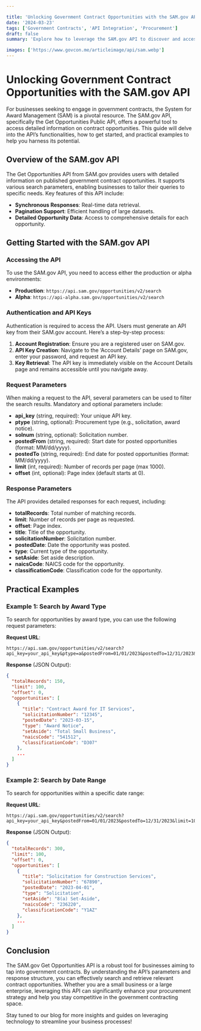 ```yaml
---

title: 'Unlocking Government Contract Opportunities with the SAM.gov API'
date: '2024-03-23'
tags: ['Government Contracts', 'API Integration', 'Procurement']
draft: false
summary: 'Explore how to leverage the SAM.gov API to discover and access government contract opportunities efficiently. This guide provides an overview, key functionalities, and practical examples to get you started.'

images: ['https://www.govcon.me/articleimage/api/sam.webp']
---
```


# Unlocking Government Contract Opportunities with the SAM.gov API

For businesses seeking to engage in government contracts, the System for Award Management (SAM) is a pivotal resource. The SAM.gov API, specifically the Get Opportunities Public API, offers a powerful tool to access detailed information on contract opportunities. This guide will delve into the API’s functionalities, how to get started, and practical examples to help you harness its potential.

## Overview of the SAM.gov API

The Get Opportunities API from SAM.gov provides users with detailed information on published government contract opportunities. It supports various search parameters, enabling businesses to tailor their queries to specific needs. Key features of this API include:

- **Synchronous Responses**: Real-time data retrieval.
- **Pagination Support**: Efficient handling of large datasets.
- **Detailed Opportunity Data**: Access to comprehensive details for each opportunity.

## Getting Started with the SAM.gov API

### Accessing the API

To use the SAM.gov API, you need to access either the production or alpha environments:

- **Production**: `https://api.sam.gov/opportunities/v2/search`
- **Alpha**: `https://api-alpha.sam.gov/opportunities/v2/search`

### Authentication and API Keys

Authentication is required to access the API. Users must generate an API key from their SAM.gov account. Here’s a step-by-step process:

1. **Account Registration**: Ensure you are a registered user on SAM.gov.
2. **API Key Creation**: Navigate to the ‘Account Details’ page on SAM.gov, enter your password, and request an API key.
3. **Key Retrieval**: The API key is immediately visible on the Account Details page and remains accessible until you navigate away.

### Request Parameters

When making a request to the API, several parameters can be used to filter the search results. Mandatory and optional parameters include:

- **api_key** (string, required): Your unique API key.
- **ptype** (string, optional): Procurement type (e.g., solicitation, award notice).
- **solnum** (string, optional): Solicitation number.
- **postedFrom** (string, required): Start date for posted opportunities (format: MM/dd/yyyy).
- **postedTo** (string, required): End date for posted opportunities (format: MM/dd/yyyy).
- **limit** (int, required): Number of records per page (max 1000).
- **offset** (int, optional): Page index (default starts at 0).

### Response Parameters

The API provides detailed responses for each request, including:

- **totalRecords**: Total number of matching records.
- **limit**: Number of records per page as requested.
- **offset**: Page index.
- **title**: Title of the opportunity.
- **solicitationNumber**: Solicitation number.
- **postedDate**: Date the opportunity was posted.
- **type**: Current type of the opportunity.
- **setAside**: Set aside description.
- **naicsCode**: NAICS code for the opportunity.
- **classificationCode**: Classification code for the opportunity.

## Practical Examples

### Example 1: Search by Award Type

To search for opportunities by award type, you can use the following request parameters:

**Request URL**:
```
https://api.sam.gov/opportunities/v2/search?api_key=your_api_key&ptype=a&postedFrom=01/01/2023&postedTo=12/31/2023&limit=100
```

**Response** (JSON Output):
```json
{
  "totalRecords": 150,
  "limit": 100,
  "offset": 0,
  "opportunities": [
    {
      "title": "Contract Award for IT Services",
      "solicitationNumber": "12345",
      "postedDate": "2023-03-15",
      "type": "Award Notice",
      "setAside": "Total Small Business",
      "naicsCode": "541512",
      "classificationCode": "D307"
    },
    ...
  ]
}
```

### Example 2: Search by Date Range

To search for opportunities within a specific date range:

**Request URL**:
```
https://api.sam.gov/opportunities/v2/search?api_key=your_api_key&postedFrom=01/01/2023&postedTo=12/31/2023&limit=100
```

**Response** (JSON Output):
```json
{
  "totalRecords": 300,
  "limit": 100,
  "offset": 0,
  "opportunities": [
    {
      "title": "Solicitation for Construction Services",
      "solicitationNumber": "67890",
      "postedDate": "2023-04-01",
      "type": "Solicitation",
      "setAside": "8(a) Set-Aside",
      "naicsCode": "236220",
      "classificationCode": "Y1AZ"
    },
    ...
  ]
}
```

## Conclusion

The SAM.gov Get Opportunities API is a robust tool for businesses aiming to tap into government contracts. By understanding the API’s parameters and response structure, you can effectively search and retrieve relevant contract opportunities. Whether you are a small business or a large enterprise, leveraging this API can significantly enhance your procurement strategy and help you stay competitive in the government contracting space.

Stay tuned to our blog for more insights and guides on leveraging technology to streamline your business processes!
